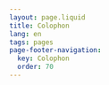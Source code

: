 ```yaml
---
layout: page.liquid
title: Colophon
lang: en
tags: pages
page-footer-navigation:
  key: Colophon
  order: 70
---
```

